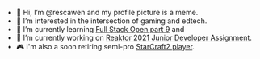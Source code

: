 - 👋 Hi, I’m @rescawen and my profile picture is a meme.
- 👀 I’m interested in the intersection of gaming and edtech.
- 🌱 I’m currently learning [Full Stack Open part 9](https://fullstackopen.com/en/part9) and 
- 💞️ I’m currently working on [Reaktor 2021 Junior Developer Assignment](https://www.reaktor.com/junior-dev-assignment/).
-  :video_game: I'm also a soon retiring semi-pro [StarCraft2 player](https://liquipedia.net/starcraft2/ZhuGeLiang).

<!---
rescawen/rescawen is a ✨ special ✨ repository because its `README.md` (this file) appears on your GitHub profile.
You can click the Preview link to take a look at your changes.
--->
